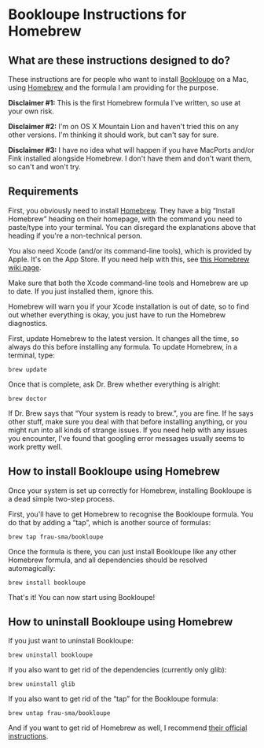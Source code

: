 # Bookloupe Instructions for Homebrew

## What are these instructions designed to do?

These instructions are for people who want to install [Bookloupe][bookloupe] on a Mac, using [Homebrew][homebrew] and the formula I am providing for the purpose.

__Disclaimer #1:__ This is the first Homebrew formula I've written, so use at your own risk.

__Disclaimer #2:__ I'm on OS X Mountain Lion and haven't tried this on any other versions. I'm thinking it should work, but can't say for sure.

__Disclaimer #3:__ I have no idea what will happen if you have MacPorts and/or Fink installed alongside Homebrew. I don't have them and don't want them, so can't and won't try.

## Requirements

First, you obviously need to install [Homebrew][homebrew]. They have a big “Install Homebrew” heading on their homepage, with the command you need to paste/type into your terminal. You can disregard the explanations above that heading if you're a non-technical person.

You also need Xcode (and/or its command-line tools), which is provided by Apple. It's on the App Store. If you need help with this, see [this Homebrew wiki page](https://github.com/mxcl/homebrew/wiki/Installation#requirements).

Make sure that both the Xcode command-line tools and Homebrew are up to date. If you just installed them, ignore this.

Homebrew will warn you if your Xcode installation is out of date, so to find out whether everything is okay, you just have to run the Homebrew diagnostics.

First, update Homebrew to the latest version. It changes all the time, so always do this before installing any formula. To update Homebrew, in a terminal, type:

    brew update

Once that is complete, ask Dr. Brew whether everything is alright:

    brew doctor

If Dr. Brew says that “Your system is ready to brew.”, you are fine. If he says other stuff, make sure you deal with that before installing anything, or you might run into all kinds of strange issues. If you need help with any issues you encounter, I've found that googling error messages usually seems to work pretty well.

## How to install Bookloupe using Homebrew

Once your system is set up correctly for Homebrew, installing Bookloupe is a dead simple two-step process.

First, you'll have to get Homebrew to recognise the Bookloupe formula. You do that by adding a “tap”, which is another source of formulas:

    brew tap frau-sma/bookloupe

Once the formula is there, you can just install Bookloupe like any other Homebrew formula, and all dependencies should be resolved automagically:

    brew install bookloupe

That's it! You can now start using Bookloupe!

## How to uninstall Bookloupe using Homebrew

If you just want to uninstall Bookloupe:

    brew uninstall bookloupe

If you also want to get rid of the dependencies (currently only glib):

    brew uninstall glib

If you also want to get rid of the “tap” for the Bookloupe formula:

    brew untap frau-sma/bookloupe

And if you want to get rid of Homebrew as well, I recommend [their official instructions](https://github.com/mxcl/homebrew/wiki/FAQ#how-do-i-uninstall-homebrew).

[homebrew]: http://brew.sh/
[bookloupe]: http://www.juiblex.co.uk/pgdp/bookloupe/

